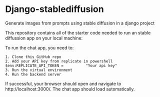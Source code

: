 # Django-stablediffusion
Generate images from prompts using stable diffusion in a django project

This repository contains all of the starter code needed to run an stable diffussion  app on your local machine:

To run the chat app, you need to:

    1. Clone this GitHub repo
    2. Add your API key from replicate in powershell $env:REPLICATE_API_TOKEN =          "Your api key"
    3. Run the virtual environment
    4. Run the backend server

If successful, your browser should open and navigate to http://localhost:3000/. The chat app should load automatically.
